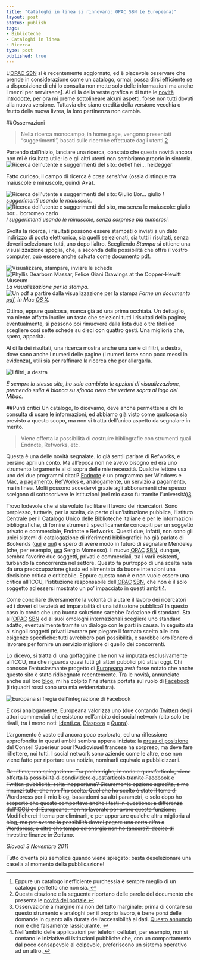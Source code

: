 ```yaml
--- 
title: "Cataloghi in linea si rinnovano: OPAC SBN (e Europeana)"
layout: post
status: publish
tags: 
- Biblioteche
- Cataloghi in linea
- Ricerca
type: post
published: true
---
```

L’<a title="Catalogo del servizio bibliotecario nazionale" href="http://opac.sbn.it/"><abbr title="Online Public Access Catalog " lang="en">OPAC</abbr> <abbr title="Sistema Bibliotecario Nazionale" lang="it">SBN</abbr></a> si è recentemente aggiornato, ed è piacevole osservare che prende in considerazione come un catalogo, ormai, possa dirsi efficiente se a disposizione di chi lo consulta non mette solo delle informazioni ma anche i mezzi per servirsene<a id="fnref:1" class="footnote" title="see footnote" href="1">1</a>. Al di là della veste grafica e di tutte le <a title="Documento in formato pdf riassuntivo delle nuove caratteristiche dell'OPAC SBN" href="http://www.iccu.sbn.it/upload/documenti/NUOVO_OPAC_SBN_CARATTERISTICHE.pdf">novità introdotte</a>, per ora mi preme sottolineare alcuni aspetti, forse non tutti dovuti alla nuova versione. Tuttavia che siano eredità della versione vecchia o frutto della nuova livrea, la loro pertinenza non cambia.

##Osservazioni
<blockquote>Nella ricerca monocampo, in home page, vengono presentati “suggerimenti”, basati sulle ricerche effettuate dagli utenti.<a id="fnref:2" class="footnote" title="see footnote" href="2">2</a></blockquote>
Partendo dall’inizio, lanciare una ricerca, constato che questa novità ancora non mi è risultata utile: io e gli altri utenti non sembriamo proprio in sintonia.

<img title="detlef hei... heidegger" src="/immagini/opac1.jpg" alt="Ricerca dell'utente e suggerimenti del sito: detlef hei... heidegger" />

Fatto curioso, il campo di ricerca è <i lang="en">case sensitive</i> (ossia distingue tra maiuscole e minuscole, quindi A≠a).

<img title="Giulio Bor... giulio" src="/immagini/opac2.jpg" alt="Ricerca dell'utente e suggerimenti del sito: Giulio Bor... giulio" />
<i>I suggerimenti usando le maiuscole.</i>

<img title="giulio bor... borromeo carlo" src="/immagini/opac3.jpg" alt="Ricerca dell'utente e suggerimenti del sito, ma senza le maiuscole: giulio bor... borromeo carlo" />
<i>I suggerimenti usando le minuscole, senza sorprese più numerosi.</i>

Svolta la ricerca, i risultati possono essere stampati o inviati a un dato indirizzo di posta elettronica, sia quelli selezionati, sia tutti i risultati, senza doverli selezionare tutti, uno dopo l’altro.
Scegliendo <i>Stampa</i> si ottiene una visualizzazione spoglia, che, a seconda delle possibilità che offre il vostro computer, può essere anche salvata come documento pdf.

<img title="Visualizzare, stampare, inviare le schede" src="/immagini/opac4.jpg" alt="Visualizzare, stampare, inviare le schede" />

<img title="Phyllis Dearborn Massar, Felice Giani Drawings at the Copper-Hewitt Museum" src="/immagini/opac5.jpg" alt="Phyllis Dearborn Massar, Felice Giani Drawings at the Copper-Hewitt Museum" />
<i>La visualizzazione per la stampa.</i>

<img title="Un pdf a partire dalla visualizzazione per la stampa" src="/immagini/opac6.jpg" alt="Un pdf a partire dalla visualizzazione per la stampa" />
<i>Farne un documento <abbr title="Portable Document Format" lang="en">pdf</abbr>, in <span lang="en">Mac <abbr title="Operative System Ten" lang="en">OS X</abbr></span>.</i>

Ottimo, eppure qualcosa, manca già ad una prima occhiata. Un dettaglio, ma niente affatto inutile: un tasto che selezioni tutti i risultati della pagina; eventualmente, si possono poi rimuovere dalla lista due o tre titoli ed scegliere così sette schede su dieci con quattro gesti. Una miglioria che, spero, apparirà.

Al di là dei risultati, una ricerca mostra anche una serie di filtri, a destra, dove sono anche i numeri delle pagine (i numeri forse sono poco messi in evidenza), utili sia per raffinare la ricerca che per allargarla.

<img title="I filtri, a destra" src="/immagini/opac7.jpg" alt="I filtri, a destra" />

<i>È sempre lo stesso sito, ho solo cambiato le opzioni di visualizzazione, premendo sulla A bianca su sfondo nero che vedere sopra al logo del <abb title="Ministero per i beni e le attività culturali" lang="in">Mibac</abbr>.</i>

##Punti critici
Un catalogo, lo dicevamo, deve anche permettere a chi lo consulta di usare le informazioni, ed abbiamo già visto come qualcosa sia previsto a questo scopo, ma non si tratta dell’unico aspetto da segnalare in merito.
<blockquote>Viene offerta la possibilità di costruire bibliografie con strumenti quali <span lang="en">Endnote, Refworks</span>, etc.</blockquote>
<p>Questa è una delle novità segnalate. Io già sentii parlare di Refworks, e persino aprii un conto. Ma all’epoca non ne avevo bisogno ed era uno strumento largamente al di sopra delle mie necessità. Qualche lettore usa uno dei due programmi citati?
<a title="Il sito ufficiale di Endnote" href="http://www.endnote.com/" lang="en">Endnote</a> è un programma per <span lang="en">Windows</span> e <span lang="en">Mac</span>, <a title="I prezzi di Endnote" href="http://www.ritme.com/it/ordinare/isi.html">a pagamento</a>. <a title="Il sito ufficiale di RefWorks" href="http://www.refworks.com/">RefWorks</a> è, analogamente, un servizio a pagamento, ma in linea. Molti possono accedervi grazie agli abbonamenti che spesso scelgono di sottoscrivere le istituzioni (nel mio caso fu tramite l’università)<a id="fnref:3" class="footnote" title="see footnote" href="3">3</a>.</p>

Trovo lodevole che si sia voluto facilitare il lavoro dei ricercatori. Sono perplesso, tuttavia, per la scelta, da parte di un’istituzione pubblica, l’Istituto Centrale per il Catalogo Unico delle Biblioteche italiane e per le informazioni bibliografiche, di fornire strumenti specificamente concepiti per un soggetto privato e commerciale, <span lang="en">Endnote</span> e <span lang="en">Refworks</span>. Questi due, infatti, non sono gli unici sistemi di catalogazione di riferimenti bibliografici: ho già parlato di <span lang="en">Bookends</span> (<a title="Era in vendita, insieme ad altri; segnalavo che ne ho letto pareri positivi e che sembra essere bene integrato con Mellel" href="/2011/09/09/in-pigiama-bianco-a-pois-rossi/">qui</a> e <a title="Un grafico grazie a Bookends" href="http://zeriuno.wordpress.com/2011/10/13/un-grafico-passando-per-bookends/">qui</a>) e spero di avere modo in futuro di segnalare Mendeley (che, per esempio, <a title="La scheda bibliografica di Studi sul disegno padano del Rinascimento" href="http://storiedellarte.com/2011/09/sul-disegno-padano-del-rinascimento.html">usa</a> Sergio Momesso).
Il nuovo <abbr title="Online Public Access Catalog " lang="en">OPAC</abbr> <abbr title="Sistema Bibliotecario Nazionale" lang="it">SBN</abbr>, dunque, sembra favorire due soggetti, privati e commerciali, tra i varii esistenti, turbando la concorrenza nel settore. Questo fa purtroppo di una scelta nata da una preoccupazione giusta ed alimentata da buone intenzioni una decisione critica e criticabile. Eppure questa non è e non vuole essere una critica all’<abb title="Istituto Centrale per il Catalogo Unico" lang="it">ICCU</abbr>, l’istituzione responsabile dell’<abbr title="Online Public Access Catalog " lang="en">OPAC</abbr> <abbr title="Sistema Bibliotecario Nazionale" lang="it">SBN</abbr>, che non è il solo soggetto ad essersi mostrato un po’ impacciato in questi ambiti<a id="fnref:4" class="footnote" title="see footnote" href="4">4</a>.

Come conciliare diversamente la volontà di aiutare il lavoro dei ricercatori ed i doveri di terzietà ed imparzialità di una istituzione pubblica? In questo caso io credo che una buona soluzione sarebbe l’adozione di standard. Sta all’<abbr title="Online Public Access Catalog " lang="en">OPAC</abbr> <abbr title="Sistema Bibliotecario Nazionale" lang="it">SBN</abbr> ed ai suoi omologhi internazionali scegliere uno standard adatto, eventualmente tramite un dialogo con le parti in causa. In seguito sta ai singoli soggetti privati lavorare per piegare il formato scelto alle loro esigenze specifiche: tutti avrebbero pari possibilità, e sarebbe loro l’onere di lavorare per fornire un servizio migliore di quello dei concorrenti.

Lo dicevo, si tratta di una goffaggine che non va imputata esclusivamente all’ICCU, ma che riguarda quasi tutti gli attori pubblici più attivi oggi. Chi conosce l’entusiasmante progetto di <a title=" Il sito Europeana" href="http://europeana.eu/">Europeana</a> avrà forse notato che anche questo sito è stato ridisegnato recentemente. Tra le novità, annunciate anche sul loro <a title="L'annuncio del nuovo sito di Europeana" href="http://blog.europeana.eu/2011/10/redesigned-europeana-launched/">blog</a>, mi ha colpito l’insistenza portata sul ruolo di <a title="Facebook, non che abbiate bisogno di me per trovarlo" href="http://www.facebook.com" lang="en">Facebook</a> (i riquadri rossi sono una mia evidenziatura).

<img title="Europana si fregia dell'integrazione di Facebook" src="/immagini/opac8.jpg" alt="Europana si fregia dell'integrazione di Facebook" />

E così analogamente, Europeana valorizza uno (due contando <a title="Superfluo, ma vi indirizzo comunque verso Twitter, se volete" href="http://twitter.com/" lang="en">Twitter</a>) degli attori commerciali che esistono nell’ambito dei <span lang="en">social network</span> (cito solo tre rivali, tra i meno noti: <a title="Identi.ca" href="http://identi.ca/">Identi.ca</a>, <a title="Diaspora è ancora in versione Alfa" href="https://joindiaspora.com/">Diaspora</a> e <a title="Quora è su invito, al momento" href="http://www.quora.com/">Quora</a>).

L’argomento è vasto ed ancora poco esplorato, ed una riflessione approfondita in questi ambiti sembra appena iniziata: la <a title="In questo pdf a partire dalla seconda pagina viene spiegato il provvedimento del CSA nei riguardi dei social network nei media" href="http://www.csa.fr/upload/publication/expansion_express_itw_egabla.pdf">presa di posizione</a> del <span lang="fr">Conseil Supérieur pour l’Audiovisuel</span> francese ha sorpreso, ma deve fare riflettere, noi tutti. I <span lang="en">social network</span> sono aziende come le altre, e se non viene fatto per riportare una notizia, nominarli equivale a pubblicizzarli.

<del>Da ultima, una spiegazione. Tra poche righe, in coda a quest’articolo, viene offerta la possibilità di condividere quest’articolo tramite <span lang="en">Facebook</span> e <span lang="en">Twitter</span>: pubblicità, selta inopportuna? Sicuramente opzione sgradita, a me innanzi tutto, che non l’ho scelta. Quel che ho scelto è stato il tema di <span lang="en">Wordpress</span> per il mio blog, basandomi su altri parametri, e solo dopo ho scoperto che questo comportava anche i tasti in questione: a differenza dell’<abbr title="Istituto Centrale per il Catalogo Unico" lang="it">ICCU</abbr> e di Europeana, non ho lavorato per avere questa funzione.
Modificherei il tema per eliminarli, e per apportare qualche altra miglioria al blog, ma per averne la possibilità dovrei pagare una certa cifra a <span lang="en">Wordpress</span>, e oltre che tempo ed energie non ho (ancora?) deciso di investire finanze in Zeriuno.</del>

<i>Giovedì 3 Novembre 2011</i>

Tutto diventa più semplice quando viene spiegato: basta deselezionare una casella al momento della pubblicazione!
<div class="footnotes">

<hr />

<ol>
	<li id="fn:1">Eppure un catalogo inefficiente purchessia è sempre meglio di un catalogo perfetto che non sia.<a class="reversefootnote" title="return to article" href="1"> ↩</a></li>
	<li id="fn:2">Questa citazione e la seguente riportano delle parole del documento che presenta le <a title="Documento in formato pdf riassuntivo delle nuove caratteristiche dell'OPAC SBN" href="http://www.iccu.sbn.it/upload/documenti/NUOVO_OPAC_SBN_CARATTERISTICHE.pdf">novità del portale</a><a class="reversefootnote" title="return to article" href="2"> ↩</a></li>
	<li id="fn:3">Osservazione a margine ma non del tutto marginale: prima di contare su questo strumento e analoghi per il proprio lavoro, è bene porsi delle domande in quanto alla durata dell’accessibilità ai dati. <a title="Annuncio di RefWorks che vanta una perennità dei conti degli utenti - Documento in formato pdf" href="http://www.refworks.com/content/news/RefWorksAlumni.PR.Final.9-09.pdf">Questo annuncio</a> non è che falsamente rassicurante.<a class="reversefootnote" title="return to article" href="3"> ↩</a></li>
	<li id="fn:4">Nell’ambito delle applicazioni per telefoni cellulari, per esempio, non si contano le iniziative di istituzioni pubbliche che, con un comportamento dal poco consapevole al colpevole, preferiscono un sistema operativo ad un altro.<a class="reversefootnote" title="return to article" href="4"> ↩</a></li>
</ol>
</div>
